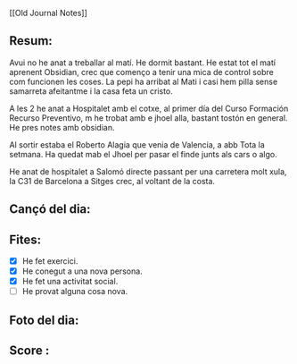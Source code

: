 
[[Old Journal Notes]]
## Resum:
Avui no he anat a treballar al matí. He dormit bastant. He estat tot el matí aprenent Obsidian, crec que començo a tenir una mica de control sobre com funcionen les coses. 
La pepi ha arribat al Mati i casi hem pilla sense samarreta afeitantme i la casa feta un cristo.

A les 2 he anat a Hospitalet amb el cotxe, al primer día del Curso Formación Recurso Preventivo, m he trobat amb e jhoel alla, bastant tostón en general. 
He pres notes amb obsidian. 

Al sortir estaba el Roberto Alagia que venia de Valencia, a abb Tota la setmana. Ha quedat mab el Jhoel per pasar el finde junts als cars o algo. 

He anat de hospitalet a Salomó directe passant per una carretera molt xula, la C31 de Barcelona a Sitges crec, al voltant de la costa. 

##  Cançó del dia:

## Fites:
- [x] He fet exercici.
- [x] He conegut a una nova persona.
- [x] He fet una activitat social. 
- [ ] He provat alguna cosa nova. 

## Foto del dia:

## Score :
